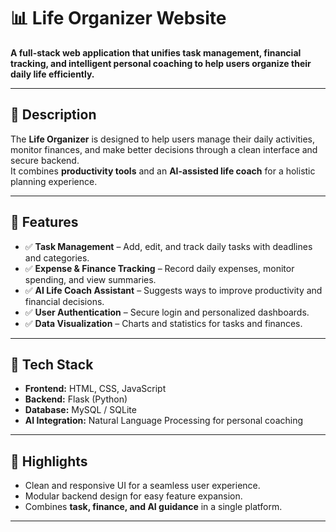 # 📊 Life Organizer Website

**A full-stack web application that unifies task management, financial tracking, and intelligent personal coaching to help users organize their daily life efficiently.**

---

## 🔹 Description
The **Life Organizer** is designed to help users manage their daily activities, monitor finances, and make better decisions through a clean interface and secure backend.  
It combines **productivity tools** and an **AI-assisted life coach** for a holistic planning experience.

---

## 🔹 Features
- ✅ **Task Management** – Add, edit, and track daily tasks with deadlines and categories.  
- ✅ **Expense & Finance Tracking** – Record daily expenses, monitor spending, and view summaries.  
- ✅ **AI Life Coach Assistant** – Suggests ways to improve productivity and financial decisions.  
- ✅ **User Authentication** – Secure login and personalized dashboards.  
- ✅ **Data Visualization** – Charts and statistics for tasks and finances.

---

## 🔹 Tech Stack
- **Frontend:** HTML, CSS, JavaScript  
- **Backend:** Flask (Python)  
- **Database:** MySQL / SQLite  
- **AI Integration:** Natural Language Processing for personal coaching  

---

## 🔹 Highlights
- Clean and responsive UI for a seamless user experience.  
- Modular backend design for easy feature expansion.  
- Combines **task, finance, and AI guidance** in a single platform.  
---
